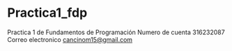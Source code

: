 # Practica1_fdp
Practica 1 de Fundamentos de Programación
Numero de cuenta 316232087
Correo electronico cancinom15@gmail.com
